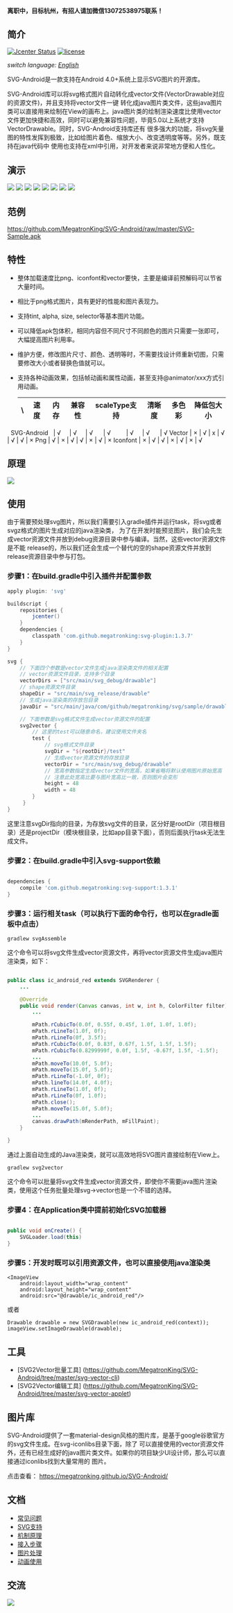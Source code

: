 #### 离职中，目标杭州，有招人请加微信13072538975联系！

## 简介

[![Jcenter Status](https://img.shields.io/badge/download-1.3.7-brightgreen.svg)](http://jcenter.bintray.com/com/github/megatronking)
[![license](http://img.shields.io/badge/license-apache_2.0-red.svg?style=flat)](https://github.com/MegatronKing/SVG-Android/raw/master/LICENSE)

*switch language: [English](README.md)*

SVG-Android是一款支持在Android 4.0+系统上显示SVG图片的开源库。<br>

SVG-Android库可以将svg格式图片自动转化成vector文件(VectorDrawable对应的资源文件)，并且支持将vector文件一键
转化成java图片类文件，这些java图片类可以直接用来绘制在View的画布上。java图片类的绘制渲染速度比使用vector
文件更加快捷和高效，同时可以避免兼容性问题，毕竟5.0以上系统才支持VectorDrawable。同时，SVG-Android支持库还有
很多强大的功能，将svg矢量图的特性发挥到极致，比如给图片着色、缩放大小、改变透明度等等。另外，既支持在java代码中
使用也支持在xml中引用，对开发者来说非常地方便和人性化。

## 演示

![](https://github.com/MegatronKing/SVG-Android/blob/master/screenshots/sample1.png)
![](https://github.com/MegatronKing/SVG-Android/blob/master/screenshots/sample2.png)
![](https://github.com/MegatronKing/SVG-Android/blob/master/screenshots/sample3.png)
![](https://github.com/MegatronKing/SVG-Android/blob/master/screenshots/sample4.png)
![](https://github.com/MegatronKing/SVG-Android/blob/master/screenshots/sample5.png)
![](https://github.com/MegatronKing/SVG-Android/blob/master/screenshots/sample6.png)
![](https://github.com/MegatronKing/SVG-Android/blob/master/screenshots/animation1.gif)
![](https://github.com/MegatronKing/SVG-Android/blob/master/screenshots/animation2.gif)

## 范例

https://github.com/MegatronKing/SVG-Android/raw/master/SVG-Sample.apk

## 特性

- 整体加载速度比png、iconfont和vector要快，主要是编译前预解码可以节省大量时间。
- 相比于png格式图片，具有更好的性能和图片表现力。
- 支持tint, alpha, size, selector等基本图片功能。
- 可以降低apk包体积，相同内容但不同尺寸不同颜色的图片只需要一张即可，大幅提高图片利用率。
- 维护方便，修改图片尺寸、颜色、透明等时，不需要找设计师重新切图，只需要修改大小或者替换色值就可以。
- 支持各种动画效果，包括帧动画和属性动画，甚至支持@animator/xxx方式引用动画。


  \\              |  速度  |   内存  | 兼容性 | scaleType支持 | 清晰度 | 多色彩 | 降低包大小
  ----------------|--------|--------|--------|--------------|-------|--------|-----------
   SVG-Android    | √      | √      | √      | √            | √     | √      | √
   Vector         | ×      | √      | x      | √            | √     | √      | ×
   Png            | √      | ×      | √      | √            | ×     | √      | ×
   Iconfont       | ×      | √      | √      | ×            | √     | ×      | √

## 原理

![](https://github.com/MegatronKing/SVG-Android/blob/master/screenshots/core.png)

## 使用

由于需要预处理svg图片，所以我们需要引入gradle插件并运行task，将svg或者svgz格式的图片生成对应的java渲染类，
为了在开发时能预览图片，我们会先生成vector资源文件并放到debug资源目录中参与编译。当然，这些vector资源文件是不能
release的，所以我们还会生成一个替代的空的shape资源文件并放到release资源目录中参与打包。

### 步骤1：在build.gradle中引入插件并配置参数
```gradle
apply plugin: 'svg'

buildscript {
    repositories {
        jcenter()
    }
    dependencies {
        classpath 'com.github.megatronking:svg-plugin:1.3.7'
    }
}

svg {
    // 下面四个参数是vector文件生成java渲染类文件的相关配置
    // vector资源文件目录，支持多个目录
    vectorDirs = ["src/main/svg_debug/drawable"]
    // shape资源文件目录
    shapeDir = "src/main/svg_release/drawable"
    // 生成java渲染类的存放包目录
    javaDir = "src/main/java/com/github/megatronking/svg/sample/drawables"

    // 下面参数是svg格式文件生成vector资源文件的配置
    svg2vector {
        // 这里的test可以随意命名，建议使用文件夹名
        test {
            // svg格式文件目录
            svgDir = "${rootDir}/test"
            // 生成vector资源文件的存放目录
            vectorDir = "src/main/svg_debug/drawable"
            // 宽高参数指定生成vector文件的宽高，如果省略将默认使用图片原始宽高
            // 注意此处宽高比要与图片宽高比一致，否则图片会变形
            height = 48
            width = 48
        }
     }
}

```
这里注意svgDir指向的目录，为存放svg文件的目录，区分好是rootDir（项目根目录）还是projectDir（模块根目录，比如app目录下面），否则后面执行task无法生成文件。

### 步骤2：在build.gradle中引入svg-support依赖
```gradle

dependencies {
    compile 'com.github.megatronking:svg-support:1.3.1'
}

```

### 步骤3：运行相关task（可以执行下面的命令行，也可以在gradle面板中点击）
```
gradlew svgAssemble
```
这个命令可以将svg文件生成vector资源文件，再将vector资源文件生成java图片渲染类，如下：

```java

public class ic_android_red extends SVGRenderer {
    ...

    @Override
    public void render(Canvas canvas, int w, int h, ColorFilter filter) {
        ...

        mPath.rCubicTo(0.0f, 0.55f, 0.45f, 1.0f, 1.0f, 1.0f);
        mPath.rLineTo(1.0f, 0f);
        mPath.rLineTo(0f, 3.5f);
        mPath.rCubicTo(0.0f, 0.83f, 0.67f, 1.5f, 1.5f, 1.5f);
        mPath.rCubicTo(0.8299999f, 0.0f, 1.5f, -0.67f, 1.5f, -1.5f);
        ...
        mPath.moveTo(10.0f, 5.0f);
        mPath.moveTo(15.0f, 5.0f);
        mPath.rLineTo(-1.0f, 0f);
        mPath.lineTo(14.0f, 4.0f);
        mPath.rLineTo(1.0f, 0f);
        mPath.rLineTo(0f, 1.0f);
        mPath.close();
        mPath.moveTo(15.0f, 5.0f);
        ...
        canvas.drawPath(mRenderPath, mFillPaint);
    }

}
```
通过上面自动生成的Java渲染类，就可以高效地将SVG图片直接绘制在View上。

```
gradlew svg2vector
```
这个命令可以批量将svg文件生成vector资源文件，即使你不需要java图片渲染类，使用这个任务批量处理svg->vector也是一个不错的选择。

### 步骤4：在Application类中提前初始化SVG加载器
```java

public void onCreate() {
    SVGLoader.load(this)
}

```

### 步骤5：开发时既可以引用资源文件，也可以直接使用java渲染类
```
<ImageView
    android:layout_width="wrap_content"
    android:layout_height="wrap_content"
    android:src="@drawable/ic_android_red"/>
```

或者

```
Drawable drawable = new SVGDrawable(new ic_android_red(context));
imageView.setImageDrawable(drawable);
```

## 工具
- [SVG2Vector批量工具] (https://github.com/MegatronKing/SVG-Android/tree/master/svg-vector-cli)
- [SVG2Vector编辑工具] (https://github.com/MegatronKing/SVG-Android/tree/master/svg-vector-applet)

## 图片库

SVG-Android提供了一套material-design风格的图片库，是基于google谷歌官方的svg文件生成。在svg-iconlibs目录下面，除了
可以直接使用的vector资源文件外，还有已经生成好的java图片类文件。如果你的项目缺少UI设计师，那么可以直接通过iconlibs找到大量常用的
图片。

点击查看：
https://megatronking.github.io/SVG-Android/


## 文档
- [常见问题](issues_guide.md)
- [SVG支持](support_doc.md)
- [机制原理](http://blog.csdn.net/megatronkings/article/details/52454927)
- [接入步骤](http://blog.csdn.net/megatronkings/article/details/52826456)
- [图片处理](http://blog.csdn.net/megatronkings/article/details/52878466)
- [动画使用](http://blog.csdn.net/megatronkings/article/details/53286958)

## 交流
![](https://github.com/MegatronKing/SVG-Android/blob/master/screenshots/chat.jpg)
